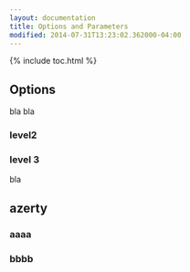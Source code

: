 ```yaml
---
layout: documentation
title: Options and Parameters
modified: 2014-07-31T13:23:02.362000-04:00
---
```


{% include toc.html %}

## Options

bla bla

### level2

### level 3

bla

## azerty

### aaaa

### bbbb

